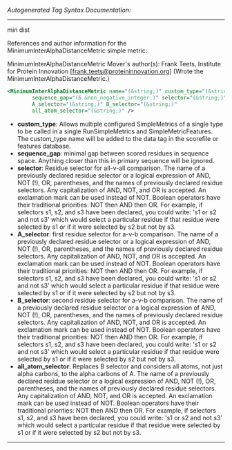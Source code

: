 <!-- THIS IS AN AUTOGENERATED FILE: Don't edit it directly, instead change the schema definition in the code itself. -->

_Autogenerated Tag Syntax Documentation:_

---
min dist

References and author information for the MinimumInterAlphaDistanceMetric simple metric:

MinimumInterAlphaDistanceMetric Mover's author(s):
Frank Teets, Institute for Protein Innovation [frank.teets@proteininnovation.org]  (Wrote the MinimumInterAlphaDistanceMetric.)

```xml
<MinimumInterAlphaDistanceMetric name="(&string;)" custom_type="(&string;)"
        sequence_gap="(6 &non_negative_integer;)" selector="(&string;)"
        A_selector="(&string;)" B_selector="(&string;)"
        all_atom_selector="(&string;)" />
```

-   **custom_type**: Allows multiple configured SimpleMetrics of a single type to be called in a single RunSimpleMetrics and SimpleMetricFeatures. 
 The custom_type name will be added to the data tag in the scorefile or features database.
-   **sequence_gap**: minimal gap between scored residues in sequence space. Anything closer than this in primary sequence will be ignored.
-   **selector**: Residue selector for all-v-all comparison. The name of a previously declared residue selector or a logical expression of AND, NOT (!), OR, parentheses, and the names of previously declared residue selectors. Any capitalization of AND, NOT, and OR is accepted. An exclamation mark can be used instead of NOT. Boolean operators have their traditional priorities: NOT then AND then OR. For example, if selectors s1, s2, and s3 have been declared, you could write: 's1 or s2 and not s3' which would select a particular residue if that residue were selected by s1 or if it were selected by s2 but not by s3.
-   **A_selector**: first residue selector for a-v-b comparison. The name of a previously declared residue selector or a logical expression of AND, NOT (!), OR, parentheses, and the names of previously declared residue selectors. Any capitalization of AND, NOT, and OR is accepted. An exclamation mark can be used instead of NOT. Boolean operators have their traditional priorities: NOT then AND then OR. For example, if selectors s1, s2, and s3 have been declared, you could write: 's1 or s2 and not s3' which would select a particular residue if that residue were selected by s1 or if it were selected by s2 but not by s3.
-   **B_selector**: second residue selector for a-v-b comparison. The name of a previously declared residue selector or a logical expression of AND, NOT (!), OR, parentheses, and the names of previously declared residue selectors. Any capitalization of AND, NOT, and OR is accepted. An exclamation mark can be used instead of NOT. Boolean operators have their traditional priorities: NOT then AND then OR. For example, if selectors s1, s2, and s3 have been declared, you could write: 's1 or s2 and not s3' which would select a particular residue if that residue were selected by s1 or if it were selected by s2 but not by s3.
-   **all_atom_selector**: Replaces B selector and considers all atoms, not just alpha carbons, to the alpha carbons of A. The name of a previously declared residue selector or a logical expression of AND, NOT (!), OR, parentheses, and the names of previously declared residue selectors. Any capitalization of AND, NOT, and OR is accepted. An exclamation mark can be used instead of NOT. Boolean operators have their traditional priorities: NOT then AND then OR. For example, if selectors s1, s2, and s3 have been declared, you could write: 's1 or s2 and not s3' which would select a particular residue if that residue were selected by s1 or if it were selected by s2 but not by s3.

---
